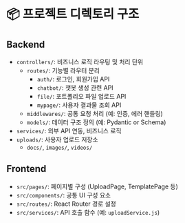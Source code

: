 # 📦 프로젝트 디렉토리 구조

## Backend
- `controllers/`: 비즈니스 로직 라우팅 및 처리 단위
  - `routes/`: 기능별 라우터 분리
    - `auth/`: 로그인, 회원가입 API
    - `chatbot/`: 챗봇 생성 관련 API
    - `file/`: 포트폴리오 파일 업로드 API
    - `mypage/`: 사용자 결과물 조회 API
  - `middlewares/`: 공통 요청 처리 (예: 인증, 에러 핸들링)
  - `models/`: 데이터 구조 정의 (예: Pydantic or Schema)
- `services/`: 외부 API 연동, 비즈니스 로직
- `uploads/`: 사용자 업로드 저장소
  - `docs/`, `images/`, `videos/`

## Frontend
- `src/pages/`: 페이지별 구성 (UploadPage, TemplatePage 등)
- `src/components/`: 공통 UI 구성 요소
- `src/routes/`: React Router 경로 설정
- `src/services/`: API 호출 함수 (예: `uploadService.js`)
